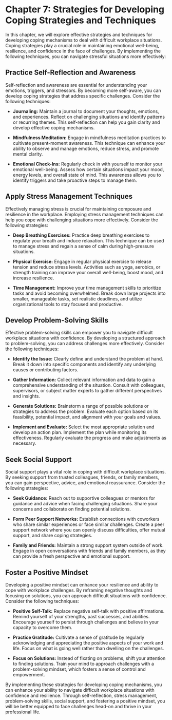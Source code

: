 Chapter 7: Strategies for Developing Coping Strategies and Techniques
=====================================================================

In this chapter, we will explore effective strategies and techniques for developing coping mechanisms to deal with difficult workplace situations. Coping strategies play a crucial role in maintaining emotional well-being, resilience, and confidence in the face of challenges. By implementing the following techniques, you can navigate stressful situations more effectively:

Practice Self-Reflection and Awareness
--------------------------------------

Self-reflection and awareness are essential for understanding your emotions, triggers, and stressors. By becoming more self-aware, you can develop coping strategies that address specific challenges. Consider the following techniques:

* **Journaling:** Maintain a journal to document your thoughts, emotions, and experiences. Reflect on challenging situations and identify patterns or recurring themes. This self-reflection can help you gain clarity and develop effective coping mechanisms.

* **Mindfulness Meditation:** Engage in mindfulness meditation practices to cultivate present-moment awareness. This technique can enhance your ability to observe and manage emotions, reduce stress, and promote mental clarity.

* **Emotional Check-Ins:** Regularly check in with yourself to monitor your emotional well-being. Assess how certain situations impact your mood, energy levels, and overall state of mind. This awareness allows you to identify triggers and take proactive steps to manage them.

Apply Stress Management Techniques
----------------------------------

Effectively managing stress is crucial for maintaining composure and resilience in the workplace. Employing stress management techniques can help you cope with challenging situations more effectively. Consider the following strategies:

* **Deep Breathing Exercises:** Practice deep breathing exercises to regulate your breath and induce relaxation. This technique can be used to manage stress and regain a sense of calm during high-pressure situations.

* **Physical Exercise:** Engage in regular physical exercise to release tension and reduce stress levels. Activities such as yoga, aerobics, or strength training can improve your overall well-being, boost mood, and increase resilience.

* **Time Management:** Improve your time management skills to prioritize tasks and avoid becoming overwhelmed. Break down large projects into smaller, manageable tasks, set realistic deadlines, and utilize organizational tools to stay focused and productive.

Develop Problem-Solving Skills
------------------------------

Effective problem-solving skills can empower you to navigate difficult workplace situations with confidence. By developing a structured approach to problem-solving, you can address challenges more effectively. Consider the following techniques:

* **Identify the Issue:** Clearly define and understand the problem at hand. Break it down into specific components and identify any underlying causes or contributing factors.

* **Gather Information:** Collect relevant information and data to gain a comprehensive understanding of the situation. Consult with colleagues, supervisors, or subject matter experts to gather different perspectives and insights.

* **Generate Solutions:** Brainstorm a range of possible solutions or strategies to address the problem. Evaluate each option based on its feasibility, potential impact, and alignment with your goals and values.

* **Implement and Evaluate:** Select the most appropriate solution and develop an action plan. Implement the plan while monitoring its effectiveness. Regularly evaluate the progress and make adjustments as necessary.

Seek Social Support
-------------------

Social support plays a vital role in coping with difficult workplace situations. By seeking support from trusted colleagues, friends, or family members, you can gain perspective, advice, and emotional reassurance. Consider the following strategies:

* **Seek Guidance:** Reach out to supportive colleagues or mentors for guidance and advice when facing challenging situations. Share your concerns and collaborate on finding potential solutions.

* **Form Peer Support Networks:** Establish connections with coworkers who share similar experiences or face similar challenges. Create a peer support network where you can openly discuss difficulties, offer mutual support, and share coping strategies.

* **Family and Friends:** Maintain a strong support system outside of work. Engage in open conversations with friends and family members, as they can provide a fresh perspective and emotional support.

Foster a Positive Mindset
-------------------------

Developing a positive mindset can enhance your resilience and ability to cope with workplace challenges. By reframing negative thoughts and focusing on solutions, you can approach difficult situations with confidence. Consider the following techniques:

* **Positive Self-Talk:** Replace negative self-talk with positive affirmations. Remind yourself of your strengths, past successes, and abilities. Encourage yourself to persist through challenges and believe in your capacity to overcome them.

* **Practice Gratitude:** Cultivate a sense of gratitude by regularly acknowledging and appreciating the positive aspects of your work and life. Focus on what is going well rather than dwelling on the challenges.

* **Focus on Solutions:** Instead of fixating on problems, shift your attention to finding solutions. Train your mind to approach challenges with a problem-solving mindset, which fosters a sense of control and empowerment.

By implementing these strategies for developing coping mechanisms, you can enhance your ability to navigate difficult workplace situations with confidence and resilience. Through self-reflection, stress management, problem-solving skills, social support, and fostering a positive mindset, you will be better equipped to face challenges head-on and thrive in your professional life.
